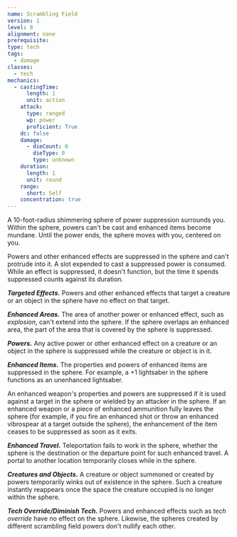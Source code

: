 ```yaml
---
name: Scrambling Field
version: 1
level: 8
alignment: none
prerequisite: 
type: tech
tags:
  - damage
classes:
  - tech
mechanics:
  - castingTime:
      length: 1
      unit: action
    attack:
      type: ranged
      wp: power
      proficient: True
    dc: false
    damage:
      - dieCount: 0
        dieType: 0
        type: unknown
    duration:
      length: 1
      unit: round
    range:
      short: Self
    concentration: true
---
```

A 10-foot-radius shimmering sphere of power suppression surrounds you. Within the sphere, powers can't be cast and enhanced items become mundane. Until the power ends, the sphere moves with you, centered on you.

Powers and other enhanced effects are suppressed in the sphere and can't protrude into it. A slot expended to cast a suppressed power is consumed. While an effect is suppressed, it doesn't function, but the time it spends suppressed counts against its duration.

***Targeted Effects.*** Powers and other enhanced effects that target a creature or an object in the sphere have no effect on that target.

***Enhanced Areas.*** The area of another power or enhanced effect, such as _explosion_, can't extend into the sphere. If the sphere overlaps an enhanced area, the part of the area that is covered by the sphere is suppressed.

***Powers.*** Any active power or other enhanced effect on a creature or an object in the sphere is suppressed while the creature or object is in it.

***Enhanced Items.*** The properties and powers of enhanced items are suppressed in the sphere. For example, a +1 lightsaber in the sphere functions as an unenhanced lightsaber.

An enhanced weapon's properties and powers are suppressed if it is used against a target in the sphere or wielded by an attacker in the sphere. If an enhanced weapon or a piece of enhanced ammunition fully leaves the sphere (for example, if you fire an enhanced shot or throw an enhanced vibrospear at a target outside the sphere), the enhancement of the item ceases to be suppressed as soon as it exits.

***Enhanced Travel.*** Teleportation fails to work in the sphere, whether the sphere is the destination or the departure point for such enhanced travel. A portal to another location temporarily closes while in the sphere.

***Creatures and Objects.*** A creature or object summoned or created by powers temporarily winks out of existence in the sphere. Such a creature instantly reappears once the space the creature occupied is no longer within the sphere.

***Tech Override/Diminish Tech.*** Powers and enhanced effects such as *tech override* have no effect on the sphere. Likewise, the spheres created by different scrambling field powers don't nullify each other.
    